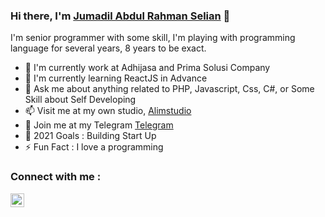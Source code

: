 ### Hi there, I'm <a href="https://jumadilabdulrahmanselian.com" target="_blank">Jumadil Abdul Rahman Selian</a> 👋

I'm senior programmer with some skill, I'm playing with programming language for several years, 8 years to be exact.

- 🔭 I'm currently work at Adhijasa and Prima Solusi Company
- 🌱 I'm currently learning ReactJS in Advance
- 💬 Ask me about anything related to PHP, Javascript, Css, C#, or Some Skill about Self Developing
- 📫 Visit me at my own studio, <a href="https://alimstudio.com" target="_blank">Alimstudio</a>
- 👯 Join me at my Telegram <a href="https://telegram.com" target="_blank">Telegram</a>
- 🥅 2021 Goals : Building Start Up
- ⚡ Fun Fact : I love a programming


### Connect with me :
<img align="left" alt="Jumadil Abdul Rahman Selian" width="22px" src="https://jumadilabdulrahmanselian.com" />
